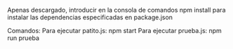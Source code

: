 Apenas descargado, introducir en la consola de comandos npm install para instalar las dependencias especificadas en package.json

Comandos:
Para ejecutar patito.js:
npm start
Para ejecutar prueba.js:
npm run prueba
